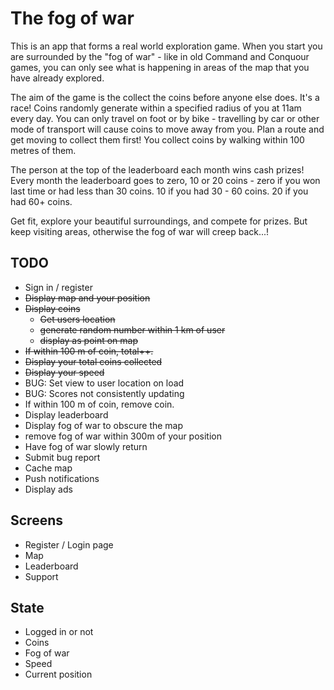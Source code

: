 # The fog of war

This is an app that forms a real world exploration game. When you start you are surrounded by the "fog of war" - like in old Command and Conquour games, you can only see what is happening in areas of the map that you have already explored.

The aim of the game is the collect the coins before anyone else does. It's a race! Coins randomly generate within a specified radius of you at 11am every day. You can only travel on foot or by bike - travelling by car or other mode of transport will cause coins to move away from you. Plan a route and get moving to collect them first! You collect coins by walking within 100 metres of them.

The person at the top of the leaderboard each month wins cash prizes!
Every month the leaderboard goes to zero, 10 or 20 coins - zero if you won last time or had less than 30 coins. 10 if you had 30 - 60 coins. 20 if you had 60+ coins.

Get fit, explore your beautiful surroundings, and compete for prizes. But keep visiting areas, otherwise the fog of war will creep back...!

## TODO

- Sign in / register
- ~~Display map and your position~~
- ~~Display coins~~
  - ~~Get users location~~
  - ~~generate random number within 1 km of user~~
  - ~~display as point on map~~
- ~~If within 100 m of coin, total++.~~
- ~~Display your total coins collected~~
- ~~Display your speed~~
- BUG: Set view to user location on load
- BUG: Scores not consistently updating
- If within 100 m of coin, remove coin.
- Display leaderboard
- Display fog of war to obscure the map
- remove fog of war within 300m of your position
- Have fog of war slowly return
- Submit bug report
- Cache map
- Push notifications
- Display ads

## Screens

- Register / Login page
- Map
- Leaderboard
- Support

## State

- Logged in or not
- Coins
- Fog of war
- Speed
- Current position
